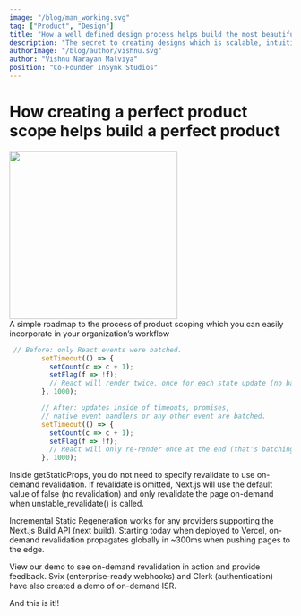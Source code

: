 ```yaml
---
image: "/blog/man_working.svg"
tag: ["Product", "Design"]
title: "How a well defined design process helps build the most beautiful software "
description: "The secret to creating designs which is scalable, intuitive and customers love to use is pretty simple. You just have to be observant. Observant to"
authorImage: "/blog/author/vishnu.svg"
author: "Vishnu Narayan Malviya"
position: "Co-Founder InSynk Studios"
---
```


# How creating a perfect product scope helps build a perfect product

<img src="https://upload.wikimedia.org/wikipedia/commons/8/8e/Nextjs-logo.svg" width="300" height="300"/>

<div>
A simple roadmap to the process of product scoping which you can easily incorporate in your organization’s workflow 
</div>

```js:timeout.js
 // Before: only React events were batched.
        setTimeout(() => {
          setCount(c => c + 1);
          setFlag(f => !f);
          // React will render twice, once for each state update (no batching)
        }, 1000);

        // After: updates inside of timeouts, promises,
        // native event handlers or any other event are batched.
        setTimeout(() => {
          setCount(c => c + 1);
          setFlag(f => !f);
          // React will only re-render once at the end (that's batching!)
        }, 1000);
```

Inside getStaticProps, you do not need to specify revalidate to use on-demand revalidation. If revalidate is omitted, Next.js will use the default value of false (no revalidation) and only revalidate the page on-demand when unstable_revalidate() is called.

Incremental Static Regeneration works for any providers supporting the Next.js Build API (next build). Starting today when deployed to Vercel, on-demand revalidation propagates globally in ~300ms when pushing pages to the edge.

View our demo to see on-demand revalidation in action and provide feedback. Svix (enterprise-ready webhooks) and Clerk (authentication) have also created a demo of on-demand ISR.

<div> And this is it!!</div>
